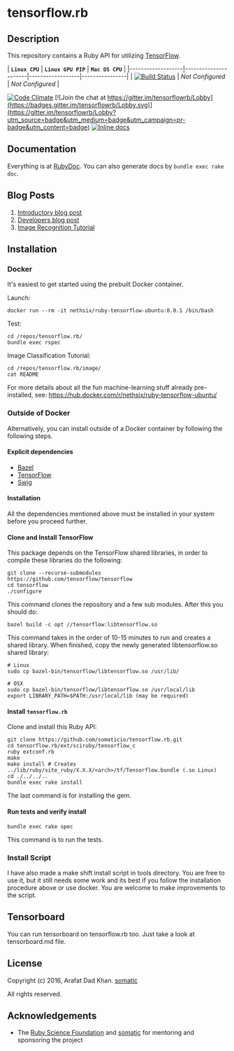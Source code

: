 # tensorflow.rb

## Description
This repository contains a Ruby API for utilizing [TensorFlow](https://github.com/tensorflow/tensorflow).

|  **`Linux CPU`**   |  **`Linux GPU PIP`** | **`Mac OS CPU`** |
|-------------------|----------------------|------------------|----------------|
| [![Build Status](https://circleci.com/gh/somaticio/tensorflow.rb.svg?style=shield)](https://circleci.com/gh/somaticio/tensorflow.rb) | _Not Configured_ | _Not Configured_ |

[![Code Climate](https://codeclimate.com/github/somaticio/tensorflow.rb/badges/gpa.svg)](https://codeclimate.com/github/somaticio/tensorflow.rb)
[![Join the chat at https://gitter.im/tensorflowrb/Lobby](https://badges.gitter.im/tensorflowrb/Lobby.svg)](https://gitter.im/tensorflowrb/Lobby?utm_source=badge&utm_medium=badge&utm_campaign=pr-badge&utm_content=badge)
[![Inline docs](https://inch-ci.org/github/somaticio/tensorflow.rb.svg?branch=master)](https://inch-ci.org/github/somaticio/tensorflow.rb)
## Documentation
Everything is at [RubyDoc](http://www.rubydoc.info/github/somaticio/tensorflow.rb).
You can also generate docs by
```bundle exec rake doc```.

## Blog Posts
1. [Introductory blog post](https://medium.com/@Arafat./introducing-tensorflow-ruby-api-e77a477ff16e#.mhvj9ojlj)
2. [Developers blog post](https://medium.com/@Arafat./ruby-tensorflow-for-developers-2ec56b8668c5#.97tng1qqi)
3. [Image Recognition Tutorial](https://medium.com/@Arafat./image-recognition-in-ruby-tensorflow-df5d5c05389b#.ty1vygtrg)

## Installation

### Docker

It's easiest to get started using the prebuilt Docker container.

Launch:

```
docker run --rm -it nethsix/ruby-tensorflow-ubuntu:0.0.1 /bin/bash
```

Test:

```
cd /repos/tensorflow.rb/
bundle exec rspec
```

Image Classification Tutorial:

```
cd /repos/tensorflow.rb/image/
cat README
```

For more details about all the fun machine-learning stuff already pre-installed, see: https://hub.docker.com/r/nethsix/ruby-tensorflow-ubuntu/

### Outside of Docker

Alternatively, you can install outside of a Docker container by following
the following steps.

#### Explicit dependencies

- [Bazel](http://www.bazel.io/docs/install.html)
- [TensorFlow](https://github.com/tensorflow/tensorflow/blob/master/tensorflow/g3doc/get_started/os_setup.md)
- [Swig](http://www.swig.org/download.html)

#### Installation

All the dependencies mentioned above must be installed in your system before you proceed further.

#### Clone and Install TensorFlow

This package depends on the TensorFlow shared libraries, in order to compile
these libraries do the following:
```
git clone --recurse-submodules https://github.com/tensorflow/tensorflow
cd tensorflow
./configure
```
This command clones the repository and a few sub modules. After this you should do:
```
bazel build -c opt //tensorflow:libtensorflow.so
```
This command takes in the order of 10-15 minutes to run and creates a shared library. When finished, copy the newly generated libtensorflow.so shared library:
```
# Linux
sudo cp bazel-bin/tensorflow/libtensorflow.so /usr/lib/

# OSX
sudo cp bazel-bin/tensorflow/libtensorflow.so /usr/local/lib
export LIBRARY_PATH=$PATH:/usr/local/lib (may be required)
```

#### Install `tensorflow.rb`

Clone and install this Ruby API:
```
git clone https://github.com/somaticio/tensorflow.rb.git
cd tensorflow.rb/ext/sciruby/tensorflow_c
ruby extconf.rb
make
make install # Creates ../lib/ruby/site_ruby/X.X.X/<arch>/tf/Tensorflow.bundle (.so Linux)
cd ./../../..
bundle exec rake install
```
The last command is for installing the gem.

#### Run tests and verify install
```
bundle exec rake spec
```
This command is to run the tests.

### Install Script
I have also made a make shift install script in tools directory. You are free to use it, but it still needs some work and its best if you follow the installation procedure above or use docker. You are welcome to make improvements to the script.

## Tensorboard
You can run tensorboard on tensorflow.rb too.    Just take a look at tensorboard.md file.

## License

Copyright (c) 2016, Arafat Dad Khan.
[somatic](http://somatic.io)

All rights reserved.

## Acknowledgements

* The [Ruby Science Foundation](http://sciruby.com/) and [somatic](http://somatic.io) for mentoring and sponsoring the project
